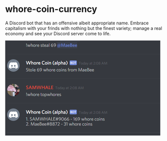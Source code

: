 # whore-coin-currency
A Discord bot that has an offensive albeit appropriate name. Embrace capitalism with your frinds with nothing but the finest variety; manage a real economy and see your Discord server come to life.

![Preview](Preview.png)
